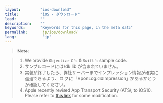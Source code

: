 ```yaml
---
layout:         "ios-download"
title:          "iOS - ダウンロード"
lead:           ""
description:    ""
keywords:       "Keywords for this page, in the meta data"
permalink:       jp/ios/download/
lang:            "jp"
---
```



>**Note:**

>1. We provide `Objective-C's` & `Swift's` sample code.
>2. サンプルコードにはsdk lib が含まれていません。
>3. 実装が終了したら、弊社サーバーまでインプレッション情報が確実に返送できるよう、ロ グに「VponLog:didImpression」があるかどうか確認してください。
>4. Apple recently revised App Transport Security (ATS), to iOS10. Please refer to [this link](latest-news/ios9ats/) for some modification.


<!-- >2. 旧バージョンの SDK を使用していた場合、まず全ての vpon API: Vpon -> Vpadn を変更してく ださい。また最新版SDK にバージョンアップする際に必要な修正をお読みください。 Please read this first: [Read]. -->

[Read]: {{site.baseurl}}/jp/ios/latest-news/update-to-SDK4_2_x/

[このリンク]: ../latest-news/ios9ats/
